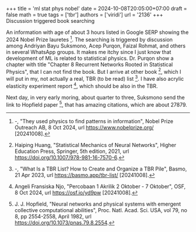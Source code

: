 +++
title = 'ml stat phys nobel'
date = 2024-10-08T20:05:00+07:00
draft = false
math = true
tags = ['tbr']
authors = ['viridi']
url = '2136'
+++
Discussion triggered book searching<!--more-->

An information with age of about 3 hours listed in Google SERP showing the 2024 Nobel Prize lauretes [^nobel_2024]. The searching is triggered by discussion among Andriyan Bayu Suksmono, Acep Purqon, Faizal Rohmat, and others in several WhatsApp groups. It makes me itchy since I just know that development of ML is related to statistical physics. Dr. Purqon show a chapter with title "Chapter 8 Recurrent Networks Rooted in Statistical Physics", that I can not find the book. But I arrive at other book [^huang_2021], which I will put in my, not actually a real, TBR (to be read) list [^basmo_2023]. I have also acrylic elasticity experiment report [^angeli_2024], which should be also in the TBR.

Next day, in very early moring, about quarter to three, Suksmono send the link to Hopfield paper [^hopfield_1982], that has amazing citations, which are about 27879.


[^angeli_2024]: Angeli Fransiska Njo, "Percobaan 1 Akrilik 2 Oktober - 7 Oktober", OSF, 8 Oct 2024, url https://osf.io/yd9pw [20241008].
[^basmo_2023]: -, "What Is a TBR List? How to Create and Organize a TBR Pile", Basmo, 21 Apr 2023, url https://basmo.app/tbr-list/ [20241008].
[^huang_2021]: Haiping Huang, "Statistical Mechanics of Neural Networks", Higher Education Press, Springer, 5th edition, 2021, url https://doi.org/10.1007/978-981-16-7570-6.
[^nobel_2024]: -, "They used physics to find patterns in information", Nobel Prize Outreach AB, 8 Oct 2024, url https://www.nobelprize.org/ [20241008].
[^hopfield_1982]: J. J. Hopfield, "Neural networks and physical systems with emergent collective computational abilities", Proc. Natl. Acad. Sci. USA, vol 79, no 8, pp 2554-2558, April 1982, url https://doi.org/10.1073/pnas.79.8.2554.